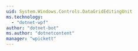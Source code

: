 ```yaml
---
uid: System.Windows.Controls.DataGridEditingUnit
ms.technology: 
  - "dotnet-wpf"
author: "dotnet-bot"
ms.author: "dotnetcontent"
manager: "wpickett"
---
```

